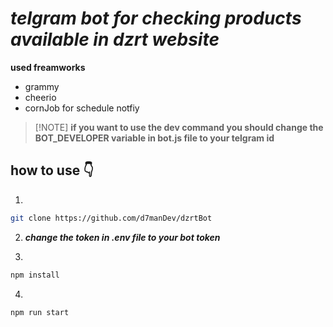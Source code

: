 # _**telgram bot for checking products available in dzrt website**_

**used freamworks**

- grammy
- cheerio
- cornJob for schedule notfiy

> [!NOTE] **if you want to use the dev command you should change the
> BOT_DEVELOPER variable in bot.js file to your telgram id**

## how to use 👇

1.

```bash
git clone https://github.com/d7manDev/dzrtBot
```

2. _**change the token in .env file to your bot token**_

3.

```bash
npm install
```

4.

```bash
npm run start
```
